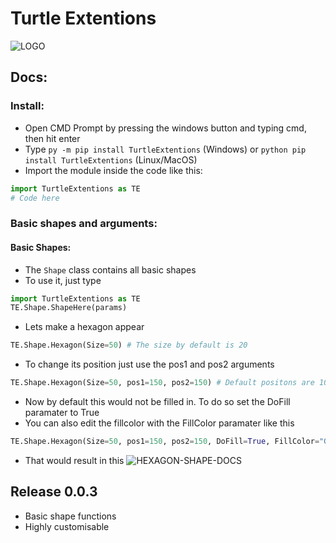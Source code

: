 
# **Turtle Extentions**
![LOGO](https://i.postimg.cc/y6JWpLvM/Untitled-design.png)

## Docs:
### Install:
- Open CMD Prompt by pressing the windows button and typing cmd, then hit enter
- Type ```py -m pip install TurtleExtentions``` (Windows) or 
```python pip install TurtleExtentions``` (Linux/MacOS)
- Import the module inside the code like this: 
```python
import TurtleExtentions as TE
# Code here
```
### Basic shapes and arguments:
#### Basic Shapes:
- The `Shape` class contains all basic shapes
- To use it, just type 
```python
import TurtleExtentions as TE
TE.Shape.ShapeHere(params)
```
- Lets make a hexagon appear
```python
TE.Shape.Hexagon(Size=50) # The size by default is 20
```
- To change its position just use the pos1 and pos2 arguments
```python
TE.Shape.Hexagon(Size=50, pos1=150, pos2=150) # Default positons are 100, 100
```
- Now by default this would not be filled in. To do so set the DoFill paramater to True 
- You can also edit the fillcolor with the FillColor paramater like this
```python
TE.Shape.Hexagon(Size=50, pos1=150, pos2=150, DoFill=True, FillColor="Green")
```
- That would result in this
![HEXAGON-SHAPE-DOCS](https://i.postimg.cc/VLpqHSqR/image.png)


## Release 0.0.3
- Basic shape functions
- Highly customisable